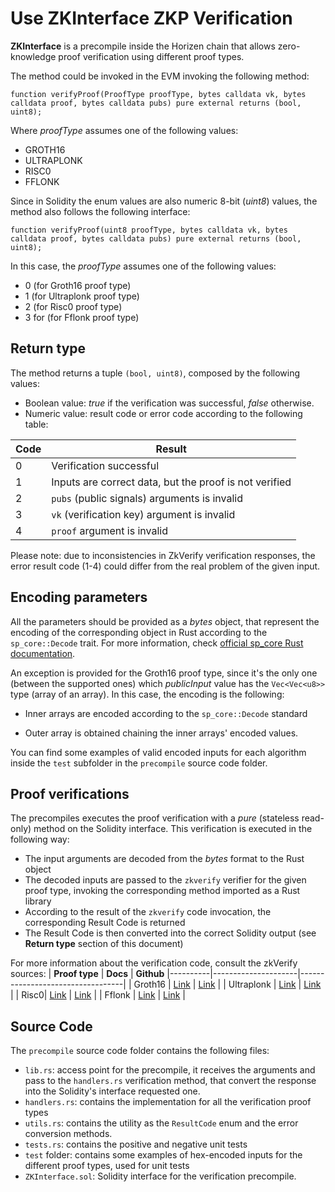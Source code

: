 
# Use ZKInterface ZKP Verification

  

**ZKInterface** is a precompile inside the Horizen chain that allows zero-knowledge proof verification using different proof types.

The method could be invoked in the EVM invoking the following method:

```
function verifyProof(ProofType proofType, bytes calldata vk, bytes calldata proof, bytes calldata pubs) pure external returns (bool, uint8);
```

Where *proofType* assumes one of the following values:
- GROTH16
- ULTRAPLONK
- RISC0
- FFLONK

Since in Solidity the enum values are also numeric 8-bit (*uint8*) values, the method also follows the following interface:
```
function verifyProof(uint8 proofType, bytes calldata vk, bytes calldata proof, bytes calldata pubs) pure external returns (bool, uint8);
```

In this case, the *proofType* assumes one of the following values:
- 0 (for Groth16 proof type)
- 1 (for Ultraplonk proof type)
- 2 (for Risc0 proof type)
- 3 for (for Fflonk proof type)

## Return type

The method returns a tuple `(bool, uint8)`, composed by the following values:
- Boolean value: *true* if the verification was successful, *false* otherwise.
- Numeric value: result code or error code according to the following table:

| **Code** | **Result**                                             |
|----------|--------------------------------------------------------|
| 0        | Verification successful                                |
| 1        | Inputs are correct data, but the proof is not verified |
| 2        | `pubs` (public signals) arguments is invalid           |
| 3        | `vk` (verification key) argument is invalid            |
| 4        | `proof` argument is invalid                            |

Please note: due to inconsistencies in ZkVerify verification responses, the error result code (1-4) could differ from the real problem of the given input.

## Encoding parameters

All the parameters should be provided as a *bytes* object, that represent the encoding of the corresponding object in Rust according to the `sp_core::Decode` trait. For more information, check [official sp_core Rust documentation](https://docs.rs/sp-core/latest/sp_core/). 

An exception is provided for the Groth16 proof type, since it's the only one (between the supported ones) which *publicInput* value has the `Vec<Vec<u8>>` type (array of an array). In this case, the encoding is the following:

- Inner arrays are encoded according to the `sp_core::Decode` standard

- Outer array is obtained chaining the inner arrays' encoded values.

You can find some examples of valid encoded inputs for each algorithm inside the `test` subfolder in the `precompile` source code folder.

## Proof verifications

The precompiles executes the proof verification with a *pure* (stateless read-only) method on the Solidity interface. This verification is executed in the following way:

- The input arguments are decoded from the *bytes* format to the Rust object
- The decoded inputs are passed to the `zkverify` verifier for the given proof type, invoking the corresponding method imported as a Rust library
- According to the result of the `zkverify` code invocation, the corresponding Result Code is returned
- The Result Code is then converted into the correct Solidity output (see **Return type** section of this document)

For more information about the verification code, consult the zkVerify sources:
| **Proof type** | **Docs** | **Github**
|----------|---------------------|----------------------------------|
| Groth16  | [Link](https://docs.zkverify.io/tutorials/submit-proofs/groth16_proof_submission/) | [Link](https://github.com/zkVerify/zkVerify/tree/main/verifiers/groth16) |
| Ultraplonk | [Link](https://docs.zkverify.io/overview/verification_pallets/ultraplonk/) | [Link](https://github.com/zkVerify/zkVerify/blob/main/verifiers/ultraplonk) |
| Risc0| [Link](https://docs.zkverify.io/overview/verification_pallets/risc0/) | [Link](https://github.com/zkVerify/zkVerify/tree/main/verifiers/risc0) |
| Fflonk | [Link](https://docs.zkverify.io/overview/verification_pallets/fflonk/) | [Link](https://github.com/zkVerify/zkVerify/tree/main/verifiers/fflonk) |

## Source Code
The `precompile` source code folder contains the following files:

- `lib.rs`: access point for the precompile, it receives the arguments and pass to the `handlers.rs`  verification method, that convert the response into the Solidity's interface requested one.
- `handlers.rs`: contains the implementation for all the verification proof types
- `utils.rs`: contains the utility as the `ResultCode` enum and the error conversion methods.
- `tests.rs`: contains the positive and negative unit tests
- `test` folder: contains some examples of hex-encoded inputs for the different proof types, used for unit tests
- `ZKInterface.sol`: Solidity interface for the verification precompile.